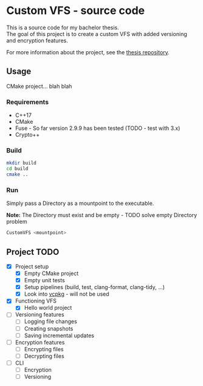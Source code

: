 # Custom VFS - source code

This is a source code for my bachelor thesis.  
The goal of this project is to create a custom VFS with added versioning and encryption features.

For more information about the project, see
the [thesis repository](https://gitlab.mff.cuni.cz/teaching/theses/yaghob/vesely-milan/thesis).

## Usage

CMake project... blah blah

### Requirements

* C++17
* CMake
* Fuse - So far version 2.9.9 has been tested (TODO - test with 3.x)
* Crypto++

### Build

```bash
mkdir build
cd build
cmake .. 
````

### Run

Simply pass a Directory as a mountpoint to the executable.

**Note:** The Directory must exist and be empty - TODO solve empty Directory problem

```bash
CustomVFS <mountpoint>
```

## Project TODO

- [X] Project setup
    - [X] Empty CMake project
    - [X] Empty unit tests
    - [X] Setup pipelines (build, test, clang-format, clang-tidy, ...)
    - [X] Look into [vcpkg](https://github.com/microsoft/vcpkg) - will not be used
- [X] Functioning VFS
    - [X] Hello world project
- [ ] Versioning features
    - [ ] Logging file changes
    - [ ] Creating snapshots
    - [ ] Saving incremental updates
- [ ] Encryption features
    - [ ] Encrypting files
    - [ ] Decrypting files
- [ ] CLI
    - [ ] Encryption
    - [ ] Versioning